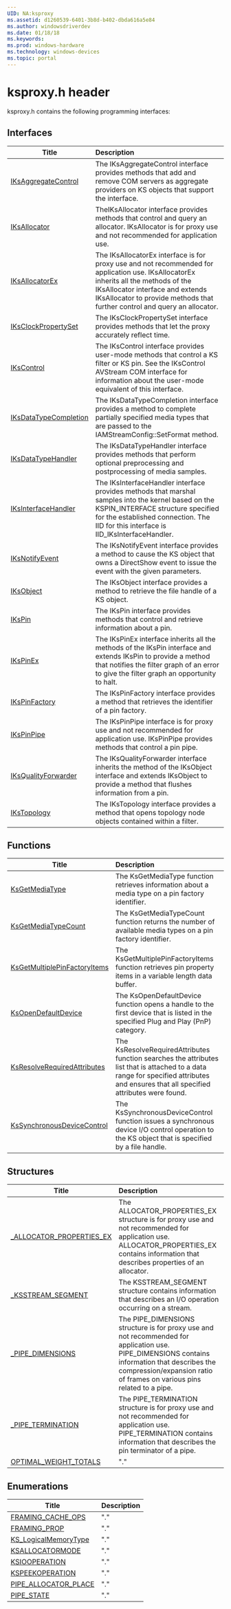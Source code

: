 ```yaml
---
UID: NA:ksproxy
ms.assetid: d1260539-6401-3b8d-b402-dbda616a5e84
ms.author: windowsdriverdev
ms.date: 01/18/18
ms.keywords: 
ms.prod: windows-hardware
ms.technology: windows-devices
ms.topic: portal
---
```


# ksproxy.h header



ksproxy.h contains the following programming interfaces:



## Interfaces
| Title | Description |
| ---- |:---- |
| [IKsAggregateControl](nn-ksproxy-iksaggregatecontrol.md) | The IKsAggregateControl interface provides methods that add and remove COM servers as aggregate providers on KS objects that support the interface. |
| [IKsAllocator](nn-ksproxy-iksallocator.md) | TheIKsAllocator interface provides methods that control and query an allocator. IKsAllocator is for proxy use and not recommended for application use. |
| [IKsAllocatorEx](nn-ksproxy-iksallocatorex.md) | The IKsAllocatorEx interface is for proxy use and not recommended for application use. IKsAllocatorEx inherits all the methods of the IKsAllocator interface and extends IKsAllocator to provide methods that further control and query an allocator. |
| [IKsClockPropertySet](nn-ksproxy-iksclockpropertyset.md) | The IKsClockPropertySet interface provides methods that let the proxy accurately reflect time. |
| [IKsControl](nn-ksproxy-ikscontrol.md) | The IKsControl interface provides user-mode methods that control a KS filter or KS pin. See the IKsControl AVStream COM interface for information about the user-mode equivalent of this interface. |
| [IKsDataTypeCompletion](nn-ksproxy-iksdatatypecompletion.md) | The IKsDataTypeCompletion interface provides a method to complete partially specified media types that are passed to the IAMStreamConfig::SetFormat method. |
| [IKsDataTypeHandler](nn-ksproxy-iksdatatypehandler.md) | The IKsDataTypeHandler interface provides methods that perform optional preprocessing and postprocessing of media samples. |
| [IKsInterfaceHandler](nn-ksproxy-iksinterfacehandler.md) | The IKsInterfaceHandler interface provides methods that marshal samples into the kernel based on the KSPIN_INTERFACE structure specified for the established connection. The IID for this interface is IID_IKsInterfaceHandler. |
| [IKsNotifyEvent](nn-ksproxy-iksnotifyevent.md) | The IKsNotifyEvent interface provides a method to cause the KS object that owns a DirectShow event to issue the event with the given parameters. |
| [IKsObject](nn-ksproxy-iksobject.md) | The IKsObject interface provides a method to retrieve the file handle of a KS object. |
| [IKsPin](nn-ksproxy-ikspin.md) | The IKsPin interface provides methods that control and retrieve information about a pin. |
| [IKsPinEx](nn-ksproxy-ikspinex.md) | The IKsPinEx interface inherits all the methods of the IKsPin interface and extends IKsPin to provide a method that notifies the filter graph of an error to give the filter graph an opportunity to halt. |
| [IKsPinFactory](nn-ksproxy-ikspinfactory.md) | The IKsPinFactory interface provides a method that retrieves the identifier of a pin factory. |
| [IKsPinPipe](nn-ksproxy-ikspinpipe.md) | The IKsPinPipe interface is for proxy use and not recommended for application use. IKsPinPipe provides methods that control a pin pipe. |
| [IKsQualityForwarder](nn-ksproxy-iksqualityforwarder.md) | The IKsQualityForwarder interface inherits the method of the IKsObject interface and extends IKsObject to provide a method that flushes information from a pin. |
| [IKsTopology](nn-ksproxy-ikstopology.md) | The IKsTopology interface provides a method that opens topology node objects contained within a filter. |



## Functions
| Title | Description |
| ---- |:---- |
| [KsGetMediaType](nf-ksproxy-ksgetmediatype.md) | The KsGetMediaType function retrieves information about a media type on a pin factory identifier. |
| [KsGetMediaTypeCount](nf-ksproxy-ksgetmediatypecount.md) | The KsGetMediaTypeCount function returns the number of available media types on a pin factory identifier. |
| [KsGetMultiplePinFactoryItems](nf-ksproxy-ksgetmultiplepinfactoryitems.md) | The KsGetMultiplePinFactoryItems function retrieves pin property items in a variable length data buffer. |
| [KsOpenDefaultDevice](nf-ksproxy-ksopendefaultdevice.md) | The KsOpenDefaultDevice function opens a handle to the first device that is listed in the specified Plug and Play (PnP) category. |
| [KsResolveRequiredAttributes](nf-ksproxy-ksresolverequiredattributes.md) | The KsResolveRequiredAttributes function searches the attributes list that is attached to a data range for specified attributes and ensures that all specified attributes were found. |
| [KsSynchronousDeviceControl](nf-ksproxy-kssynchronousdevicecontrol.md) | The KsSynchronousDeviceControl function issues a synchronous device I/O control operation to the KS object that is specified by a file handle. |



## Structures
| Title | Description |
| ---- |:---- |
| [_ALLOCATOR_PROPERTIES_EX](ns-ksproxy-_allocator_properties_ex.md) | The ALLOCATOR_PROPERTIES_EX structure is for proxy use and not recommended for application use. ALLOCATOR_PROPERTIES_EX contains information that describes properties of an allocator. |
| [_KSSTREAM_SEGMENT](ns-ksproxy-_ksstream_segment.md) | The KSSTREAM_SEGMENT structure contains information that describes an I/O operation occurring on a stream. |
| [_PIPE_DIMENSIONS](ns-ksproxy-_pipe_dimensions.md) | The PIPE_DIMENSIONS structure is for proxy use and not recommended for application use. PIPE_DIMENSIONS contains information that describes the compression/expansion ratio of frames on various pins related to a pipe. |
| [_PIPE_TERMINATION](ns-ksproxy-_pipe_termination.md) | The PIPE_TERMINATION structure is for proxy use and not recommended for application use. PIPE_TERMINATION contains information that describes the pin terminator of a pipe. |
| [OPTIMAL_WEIGHT_TOTALS](ns-ksproxy-optimal_weight_totals.md) | "." |


## Enumerations
| Title | Description |
| ---- |:---- |
| [FRAMING_CACHE_OPS](ne-ksproxy-framing_cache_ops.md) | "." |
| [FRAMING_PROP](ne-ksproxy-framing_prop.md) | "." |
| [KS_LogicalMemoryType](ne-ksproxy-ks_logicalmemorytype.md) | "." |
| [KSALLOCATORMODE](ne-ksproxy-ksallocatormode.md) | "." |
| [KSIOOPERATION](ne-ksproxy-ksiooperation.md) | "." |
| [KSPEEKOPERATION](ne-ksproxy-kspeekoperation.md) | "." |
| [PIPE_ALLOCATOR_PLACE](ne-ksproxy-pipe_allocator_place.md) | "." |
| [PIPE_STATE](ne-ksproxy-pipe_state.md) | "." |